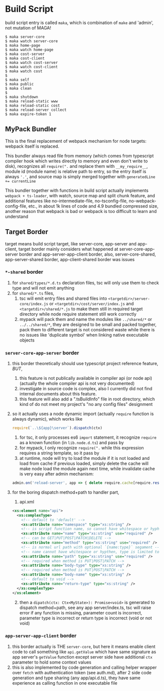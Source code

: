 # Build Script

build script entry is called `maka`, which is combination of `make` and 'admin', not mutation of MAGA!

```shell
$ maka server-core
$ maka watch server-core
$ maka home-page
$ maka watch home-page
$ maka cost-server
$ maka cost-client
$ maka watch cost-server
$ maka watch cost-client
$ maka watch cost
$
$ maka self
$ maka public
$ maka clean
$
$ maka shutdown
$ maka reload-static www
$ maka reload-static cost
$ maka reload-server collect
$ maka expire-token 1
```

## MyPack Bundler

This is the final replacement of webpack mechanism for node targets: webpack itself is replaced.

This bundler always read file from memory (which comes from typescript compiler hook which writes directly to memory and even don't write to disk),
recognizes all `require(".` and replace them with `__my_require__`, module id (module name) is relative path to entry, so the entry itself is always `'.'`,
and source map is simply merged together with `generatedLine += currentLine`

This bundler together with functions in build script actually implements `webpack + ts-loader`, with watch, source map and split chunk feature, 
and additional features like no-intermediate-file, no-tsconfig-file, no-webpack-config-file, etc., in about 1k lines of code and 4.9 bundled compressed size,
another reason that webpack is bad or webpack is too difficult to learn and understand


## Target Border

target means build script target, like server-core, app-server and app-client,
target border mainly considers what happened at server-core-app-server border and app-server-app-client border,
also, server-core-shared, app-server-shared border, app-client-shared border was issues

### `*-shared` border

1. for `shared/types/*.d.ts` declaration files, tsc will only use them to check type and will not emit anything
2. for `shared/*.ts` files, 
   1. tsc will emit entry files and shared files into `<targetdir>/server-core/index.js`
      or `<targetdir>/cost/server/index.js` and `<targetdir>/shared/*.js` to make them still in required target directory 
      while node require statement still work correctly
   2. mypack will pack them and name the modules like `../shared/*` or `../../shared/*`,
      they are designed to be small and packed together, pack them to different target is not considered waste
      while there is no issues like 'duplicate symbol' when linking native executable objects

### `server-core-app-server` border

1. this border theoretically should use typescript project reference feature, *BUT*, 
   1. this feature is not publically available in compiler api (or node api)
      (actually the whole compiler api is not very documented)
   2. investigate in source code is complex, also I currently did not find internal documents about this feature. 
   3. this feature will also add a ".tsBuildInfo" file in root directory, 
      which kind of do not meet my project's "no any config files" designment

2. so it actually uses a node dynamic import (actually `require` function is always dynamic), which works like
    ```js
    require(`..\${app}\server`).dispatch(ctx)
    ```
    1. for tsc, it only processes es6 `import` statement, it recognize `require` as a known function (in `lib.node.d.ts`) and pass by
    2. for mypack, I only recognize `require(".` while this expression requires a string template, so it pass by
    3. at runtime, node will try to load the module if it is not loaded and load from cache if previous loaded,
       simply delete the cache will make node load the module again next time, while invalidate cache is very easy after admin mechanism: 
    ```js
    admin.on('reload-server', app => { delete require.cache[require.resolve(...app...)]; })
    ```

3. for the boring dispatch method+path to handler part, 
   1. api.xml
   ```xml
   <xs:element name="api">
     <xs:complexType>
       <!-- default to 'default' -->
       <xs:attribute name="namespace" type="xs:string" />
       <!-- is script function name, so cannot have whitespace or hyphen -->
       <xs:attribute name="name" type="xs:string" use="required" />
       <!-- can be GET|PUT|POST|PATCH|DELETE -->
       <xs:attribute name="method" type="xs:string" use="required" />
       <!-- is normal url path with optional `{name:type}` segament -->
       <!-- name cannot have whitespace or hypthen, type is limited to id|number|string|boolean|date|datetime -->
       <xs:attribute name="path" type="xs:string" use="required" />
       <!-- required when method is PUT|POST|PATCH -->
       <xs:attribute name="body-type" type="xs:string" />
       <!-- required when method is PUT|POST|PATCH -->
       <xs:attribute name="body-name" type="xs:string" />
       <!-- default to void -->
       <xs:attribute name="return-type" type="xs:string" />
     </xs:complexType>
   </xs:element>
   ```
   2. then a `dipatch(ctx: Ctx<MyState>): Promise<void>` is generated to dispatch method+path, see any app server/index.ts,
      tsc will raise error if any function is missing, parameter count is incorrect, parameter type is incorrect or return type is incorrect (void or not void)

### `app-server-app-client` border

1. this border actually is THE `server-core`, but here it means enable client code to call something like `api.getValue` which
   have same signature as app server's `getValue` function except server side have additional `ctx` parameter to hold some context values
2. this is also implemented by code generation and calling helper wrapper over `fetch` with authentication token (see auth.md), 
   after 2 side code generation and type sharing (any app/api.d.ts), they have same experience as calling function in one executable file
